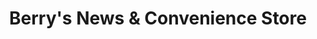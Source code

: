 ---
title: "Berry's News & Convenience Store"
url: /boston/berrys-news-and-convenience-store/
shop: convenience
---